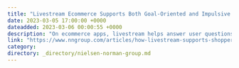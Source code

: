 ```yaml
---
title: "Livestream Ecommerce Supports Both Goal-Oriented and Impulsive Shoppers"
date: 2023-03-05 17:00:00 +0000
dateadded: 2023-03-06 00:00:55 +0000
description: "On ecommerce apps, livestream helps answer user questions in real time. On social-networking apps, it encourages shopping as a new way of entertainment."
link: "https://www.nngroup.com/articles/how-livestream-supports-shoppers/"
category:
directory: _directory/nielsen-norman-group.md
---
```

